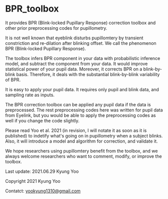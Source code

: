 # BPR_toolbox
It provides BPR (Blink-locked Pupillary Response) correction toolbox and other prior preprocessing codes for pupillometry.

It is not well known that eyeblink disturbs pupillomtery by transient constriction and re-dilation after blinking offset. We call the phenomenon BPR (Blink-locked Pupillary Response). 

The toolbox infers BPR component in your data with probabilistic inference model, and subtract the component from your data. It would improve statistical power of your pupil data. Moreover, it corrects BPR on a blink-by-blink basis. Therefore, it deals with the substantial blink-by-blink variability of BPR. 

It is easy to apply your pupil data. It requires only pupil and blink data, and sampling rate as inputs. 

The BPR correction toolbox can be applied any pupil data if the data is preprocessed. The rest preprocessing codes here was written for pupil data from Eyelink, but you would be able to apply the preprocessing codes as well if you change the code slightly. 

Please read Yoo et al. 2021 (in revision, I will notate it as soon as it is published) to indetify what's going on in pupillometry when a subject blinks. Also, it will introduce a model and algorithm for correction, and validate it.

We hope researchers using pupillomtery benefit from the toolbox, and we always welcome researchers who want to comment, modify, or improve the toolbox.

Last update: 2021.06.29 Kyung Yoo
 
Copyright 2021 Kyung Yoo

Contatct: yookyung1310@gmail.com
